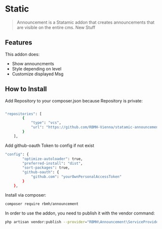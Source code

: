 # Static

> Announcement is a Statamic addon that creates announcements that are visible on the entire cms. New Stuff

## Features

This addon does:

- Show announcments
- Style depending on level
- Customize displayed Msg

## How to Install
Add Repository to your composer.json because Repository is private:
``` bash

"repositories": [
        {
            "type": "vcs",
            "url": "https://github.com/RBMH-Vienna/statamic-announcement.git"
        }
    ],   
```

Add github-oauth Token to config if not exist

``` bash
"config": {
        "optimize-autoloader": true,
        "preferred-install": "dist",
        "sort-packages": true,
        "github-oauth": {
            "github.com": "yourOwnPersonalAccessToken"
        }
    },
```

Install via composer:

``` bash
composer require rbmh/announcement
```

In order to use the addon, you need to publish it with the vendor command: 

``` bash
php artisan vendor:publish --provider="RBMH\Announcement\ServiceProvider"
```
